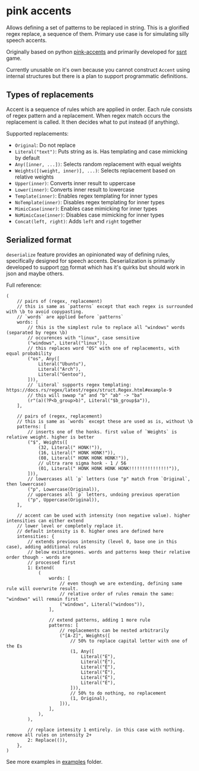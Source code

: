 # pink accents

Allows defining a set of patterns to be replaced in string. This is a glorified regex replace, a sequence of them. Primary use case is for simulating silly speech accents.

Originally based on python [pink-accents](https://git.based.computer/fogapod/pink-accents) and primarily developed for [ssnt](https://github.com/SS-NT/ssnt/tree/main) game.

Currently unusable on it's own because you cannot construct `Accent` using internal structures but there is a plan to support programmatic definitions.

## Types of replacements

Accent is a sequence of rules which are applied in order.
Each rule consists of regex pattern and a replacement. When regex match occurs the replacement is called. It then decides what to put instead (if anything).

Supported replacements:

- `Original`: Do not replace
- `Literal("text")`: Puts string as is. Has templating and case mimicking by default
- `Any([inner, ...])`: Selects random replacement with equal weights
- `Weights([(weight, inner)], ...)`: Selects replacement based on relative weights
- `Upper(inner)`: Converts inner result to uppercase
- `Lower(inner)`: Converts inner result to lowercase
- `Template(inner)`: Enables regex templating for inner types
- `NoTemplate(inner)`: Disables regex templating for inner types
- `MimicCase(inner)`: Enables case mimicking for inner types
- `NoMimicCase(inner)`: Disables case mimicking for inner types
- `Concat(left, right)`: Adds `left` and `right` together

## Serialized format

`deserialize` feature provides an opinionated way of defining rules, specifically designed for speech accents.
Deserialization is primarily developed to support [ron](https://github.com/ron-rs/ron) format which has it's quirks but should work in json and maybe others.

Full reference:

```ron
(
    // pairs of (regex, replacement)
    // this is same as `patterns` except that each regex is surrounded with \b to avoid copypasting.
    // `words` are applied before `patterns`
    words: [
        // this is the simplest rule to replace all "windows" words (separated by regex \b)
        // occurences with "linux", case sensitive
        ("windows", Literal("linux")),
        // this replaces word "OS" with one of replacements, with equal probability
        ("os", Any([
            Literal("Ubuntu"),
            Literal("Arch"),
            Literal("Gentoo"),
        ])),
        // `Literal` supports regex templating: https://docs.rs/regex/latest/regex/struct.Regex.html#example-9
        // this will swwap "a" and "b" "ab" -> "ba"
        (r"(a)(?P<b_group>b)", Literal("$b_group$a")),
    ],

    // pairs of (regex, replacement)
    // this is same as `words` except these are used as is, without \b
    patterns: [
        // inserts one of the honks. first value of `Weights` is relative weight. higher is better
        ("$", Weights([
            (32, Literal(" HONK!")),
            (16, Literal(" HONK HONK!")),
            (08, Literal(" HONK HONK HONK!")),
            // ultra rare sigma honk - 1 / 56
            (01, Literal(" HONK HONK HONK HONK!!!!!!!!!!!!!!!")),
        ])),
        // lowercases all `p` letters (use "p" match from `Original`, then lowercase)
        ("p", Lowercase(Original)),
        // uppercases all `p` letters, undoing previous operation
        ("p", Uppercase(Original)),
    ],

    // accent can be used with intensity (non negative value). higher intensities can either extend
    // lower level or completely replace it.
    // default intensity is 0. higher ones are defined here
    intensities: {
        // extends previous intensity (level 0, base one in this case), adding additional rules
        // below existingones. words and patterns keep their relative order though - words are
        // processed first
        1: Extend(
            (
                words: [
                    // even though we are extending, defining same rule will overwrite result.
                    // relative order of rules remain the same: "windows" will remain first
                    ("windows", Literal("windoos")),
                ],

                // extend patterns, adding 1 more rule
                patterns: [
                    // replacements can be nested arbitrarily
                    ("[A-Z]", Weights([
                        // 50% to replace capital letter with one of the Es
                        (1, Any([
                            Literal("E"),
                            Literal("Ē"),
                            Literal("Ê"),
                            Literal("Ë"),
                            Literal("È"),
                            Literal("É"),
                        ])),
                        // 50% to do nothing, no replacement
                        (1, Original),
                    ])),
                ],
            ),
        ),

        // replace intensity 1 entirely. in this case with nothing. remove all rules on intensity 2+
        2: Replace(()),
    },
)
```

See more examples in [examples](examples) folder.
